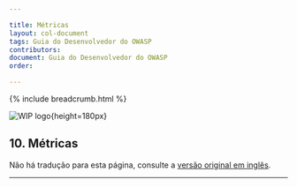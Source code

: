 ```yaml
---

title: Métricas
layout: col-document
tags: Guia do Desenvolvedor do OWASP
contributors:
document: Guia do Desenvolvedor do OWASP
order:

---
```


{% include breadcrumb.html %}

![WIP logo](../../../assets/images/dg_wip.png "Trabalho em andamento"){height=180px}

## 10. Métricas

Não há tradução para esta página, consulte a [versão original em inglês][release1200].

----

[release1200]: https://github.com/OWASP/www-project-developer-guide/blob/main/draft/12-metrics/toc.md
